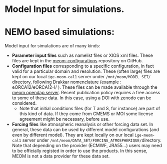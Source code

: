 # Model Input for simulations.

# NEMO based simulations:
Model input for simulations are of many kinds: 
  * **Parameter input files** such as namelist files or  XIOS xml files. These files are kept in the [meom-configurations](https://github.com/meom-configurations) repository on GitHub.
  * **Configuration files**  corresponding to a specific configuration, in fact valid for a  particular domain and resolution. These (often large) files are kept 
on our local `ige-meom-cal1` server under `/mnt/meom/MODEL_SET/` directory, following Drakkar nomenclature (example : eORCA12/eORCA12-I/ ). These files can 
be made available through the [meom opendap server](https://ige-meom-opendap.univ-grenoble-alpes.fr/thredds). 
Recent publication policy requires a free access to some of these data. In this case, using a DOI with zenodo can be considered.
    * Note that initial conditions files (for T and S, for instance) are part of this kind of data. If they come from CMEMS or MOI some license agreement might be necessary, before use.
  * **Forcing files** like atmospheric reanalysis or other forcing data set. In general, these data can be used by different model configurations (and even by different model). They are 
kept locally on our local `ige-meom-cal1` server under `/mnt/meom/DATA_SET/FORCING_ATMOSPHERIQUE/`directory. Note that depending on the provider (ECMWF, JRA55...) users may need 
to be officially registed in order to use the products. In this sense, MEOM is not a data provider for these data set.
